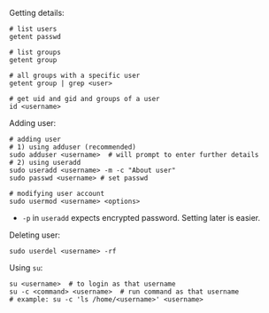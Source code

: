 Getting details:
```shell
# list users
getent passwd

# list groups
getent group

# all groups with a specific user
getent group | grep <user>

# get uid and gid and groups of a user
id <username>
```

Adding user:
```shell
# adding user
# 1) using adduser (recommended)
sudo adduser <username>  # will prompt to enter further details
# 2) using useradd
sudo useradd <username> -m -c "About user"
sudo passwd <username> # set passwd

# modifying user account
sudo usermod <username> <options>
```
- `-p` in `useradd` expects encrypted password. Setting later is easier.

Deleting user:
```shell
sudo userdel <username> -rf
```

Using `su`:
```shell
su <username>  # to login as that username
su -c <command> <username>  # run command as that username
# example: su -c 'ls /home/<username>' <username>

```